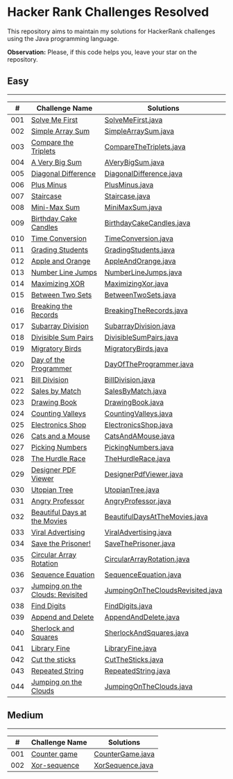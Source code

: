 # Hacker Rank Challenges Resolved
This repository aims to maintain my solutions for HackerRank challenges using the Java programming language.

**Observation:** Please, if this code helps you, leave your star on the repository.

## Easy
<hr>

| #   | Challenge Name                                                                                                          | Solutions                                                                                                               |
|-----|-------------------------------------------------------------------------------------------------------------------------|-------------------------------------------------------------------------------------------------------------------------|
| 001 | [Solve Me First](https://www.hackerrank.com/challenges/solve-me-first/problem?isFullScreen=true)                        | [SolveMeFirst.java](./src/br/com/eduardocintra/easy/solvemefirst/SolveMeFirst.java)                                     |
| 002 | [Simple Array Sum](https://www.hackerrank.com/challenges/simple-array-sum/problem?isFullScreen=true)                    | [SimpleArraySum.java](./src/br/com/eduardocintra/easy/simplearraysum/SimpleArraySum.java)                               |
| 003 | [Compare the Triplets](https://www.hackerrank.com/challenges/compare-the-triplets/problem?isFullScreen=true)            | [CompareTheTriplets.java](./src/br/com/eduardocintra/easy/comparethetriplets/CompareTheTriplets.java)                   |
| 004 | [A Very Big Sum](https://www.hackerrank.com/challenges/a-very-big-sum/problem?isFullScreen=true)                        | [AVeryBigSum.java](./src/br/com/eduardocintra/easy/averybigsum/AVeryBigSum.java)                                        |
| 005 | [Diagonal Difference](https://www.hackerrank.com/challenges/diagonal-difference/problem?isFullScreen=true)              | [DiagonalDifference.java](./src/br/com/eduardocintra/easy/diagonaldifference/DiagonalDifference.java)                   |
| 006 | [Plus Minus](https://www.hackerrank.com/challenges/plus-minus/problem?isFullScreen=true)                                | [PlusMinus.java](./src/br/com/eduardocintra/easy/plusminus/PlusMinus.java)                                              |
| 007 | [Staircase](https://www.hackerrank.com/challenges/staircase/problem?isFullScreen=true)                                  | [Staircase.java](./src/br/com/eduardocintra/easy/staircase/Staircase.java)                                              |
| 008 | [Mini-Max Sum](https://www.hackerrank.com/challenges/mini-max-sum/problem?isFullScreen=true)                            | [MiniMaxSum.java](./src/br/com/eduardocintra/easy/minimaxsum/MiniMaxSum.java)                                           |
| 009 | [Birthday Cake Candles](https://www.hackerrank.com/challenges/birthday-cake-candles/problem?isFullScreen=true)          | [BirthdayCakeCandles.java](./src/br/com/eduardocintra/easy/birthdaycakecandles/BirthdayCakeCandles.java)                |
| 010 | [Time Conversion](https://www.hackerrank.com/challenges/time-conversion/problem?isFullScreen=true)                      | [TimeConversion.java](./src/br/com/eduardocintra/easy/timeconversion/TimeConversion.java)                               |
| 011 | [Grading Students](https://www.hackerrank.com/challenges/grading?isFullScreen=true)                                     | [GradingStudents.java](./src/br/com/eduardocintra/easy/gradingstudents/GradingStudents.java)                            |
| 012 | [Apple and Orange](https://www.hackerrank.com/challenges/apple-and-orange/problem?isFullScreen=true)                    | [AppleAndOrange.java](./src/br/com/eduardocintra/easy/appleandorange/AppleAndOrange.java)                               |
| 013 | [Number Line Jumps](https://www.hackerrank.com/challenges/kangaroo/problem?isFullScreen=true)                           | [NumberLineJumps.java](./src/br/com/eduardocintra/easy/numberlinejumps/NumberLineJumps.java)                            |
| 014 | [Maximizing XOR](https://www.hackerrank.com/challenges/maximizing-xor/problem?isFullScreen=true)                        | [MaximizingXor.java](./src/br/com/eduardocintra/easy/maximizingxor/MaximizingXor.java)                                  |                                                                                                                                                      
| 015 | [Between Two Sets](https://www.hackerrank.com/challenges/between-two-sets/problem?isFullScreen=true)                    | [BetweenTwoSets.java](./src/br/com/eduardocintra/easy/betweentwosets/BetweenTwoSets.java)                               |                                                                                                                                                      
| 016 | [Breaking the Records](https://www.hackerrank.com/challenges/breaking-best-and-worst-records/problem?isFullScreen=true) | [BreakingTheRecords.java](./src/br/com/eduardocintra/easy/breakingtherecords/BreakingTheRecords.java)                   |                                                                                                                                                      
| 017 | [Subarray Division](https://www.hackerrank.com/challenges/the-birthday-bar/problem?isFullScreen=true)                   | [SubarrayDivision.java](./src/br/com/eduardocintra/easy/subarraydivision/SubarrayDivision.java)                         |                                                                                                                                                      
| 018 | [Divisible Sum Pairs](https://www.hackerrank.com/challenges/divisible-sum-pairs/problem?isFullScreen=true)              | [DivisibleSumPairs.java](./src/br/com/eduardocintra/easy/divisiblesumpairs/DivisibleSumPairs.java)                      |                                                                                                                                                      
| 019 | [Migratory Birds](https://www.hackerrank.com/challenges/migratory-birds/problem?isFullScreen=true)                      | [MigratoryBirds.java](./src/br/com/eduardocintra/easy/migratorybirds/MigratoryBirds.java)                               |                                                                                                                                                      
| 020 | [Day of the Programmer](https://www.hackerrank.com/challenges/day-of-the-programmer/problem?isFullScreen=true)          | [DayOfTheProgrammer.java](./src/br/com/eduardocintra/easy/dayoftheprogrammer/DayOfTheProgrammer.java)                   |                                                                                                                                                      
| 021 | [Bill Division](https://www.hackerrank.com/challenges/bon-appetit/problem?isFullScreen=true)                            | [BillDivision.java](./src/br/com/eduardocintra/easy/billdivision/BillDivision.java)                                     |                                                                                                                                                      
| 022 | [Sales by Match](https://www.hackerrank.com/challenges/sock-merchant/problem?isFullScreen=true)                         | [SalesByMatch.java](./src/br/com/eduardocintra/easy/salesbymatch/SalesByMatch.java)                                     |                                                                                                                                                      
| 023 | [Drawing Book](https://www.hackerrank.com/challenges/drawing-book/problem?isFullScreen=true)                            | [DrawingBook.java](./src/br/com/eduardocintra/easy/drawingbook/DrawingBook.java)                                        |                                                                                                                                                      
| 024 | [Counting Valleys](https://www.hackerrank.com/challenges/counting-valleys/problem?isFullScreen=true)                    | [CountingValleys.java](./src/br/com/eduardocintra/easy/countingvalleys/CountingValleys.java)                            |                                                                                                                                                      
| 025 | [Electronics Shop](https://www.hackerrank.com/challenges/electronics-shop/problem?isFullScreen=true)                    | [ElectronicsShop.java](./src/br/com/eduardocintra/easy/electronicsshop/ElectronicsShop.java)                            |                                                                                                                                                      
| 026 | [Cats and a Mouse](https://www.hackerrank.com/challenges/cats-and-a-mouse/problem?isFullScreen=true)                    | [CatsAndAMouse.java](./src/br/com/eduardocintra/easy/catsandamouse/CatsAndAMouse.java)                                  |                                                                                                                                                      
| 027 | [Picking Numbers](https://www.hackerrank.com/challenges/picking-numbers/problem?isFullScreen=true)                      | [PickingNumbers.java](./src/br/com/eduardocintra/easy/pickingnumbers/PickingNumbers.java)                               |                                                                                                                                                      
| 028 | [The Hurdle Race](https://www.hackerrank.com/challenges/the-hurdle-race/problem?isFullScreen=true)                      | [TheHurdleRace.java](./src/br/com/eduardocintra/easy/thehurdlerace/TheHurdleRace.java)                                  |                                                                                                                                                      
| 029 | [Designer PDF Viewer](https://www.hackerrank.com/challenges/designer-pdf-viewer/problem?isFullScreen=true)              | [DesignerPdfViewer.java](./src/br/com/eduardocintra/easy/designerpdfviewer/DesignerPdfViewer.java)                      |                                                                                                                                                      
| 030 | [Utopian Tree](https://www.hackerrank.com/challenges/utopian-tree/problem?isFullScreen=true)                            | [UtopianTree.java](./src/br/com/eduardocintra/easy/utopiantree/UtopianTree.java)                                        |                                                                                                                                                      
| 031 | [Angry Professor](https://www.hackerrank.com/challenges/angry-professor/problem?isFullScreen=true)                            | [AngryProfessor.java](./src/br/com/eduardocintra/easy/angryprofessor/AngryProfessor.java)                               |                                                                                                                                                      
| 032 | [Beautiful Days at the Movies](https://www.hackerrank.com/challenges/beautiful-days-at-the-movies/problem?isFullScreen=true)                            | [BeautifulDaysAtTheMovies.java](./src/br/com/eduardocintra/easy/beautifuldaysatthemovies/BeautifulDaysAtTheMovies.java) |                                                                                                                                                      
| 033 | [Viral Advertising](https://www.hackerrank.com/challenges/strange-advertising/problem?isFullScreen=true)                            | [ViralAdvertising.java](./src/br/com/eduardocintra/easy/viraladvertising/ViralAdvertising.java)                         |                                                                                                                                                      
| 034 | [Save the Prisoner!](https://www.hackerrank.com/challenges/save-the-prisoner/problem?isFullScreen=true)                            | [SaveThePrisoner.java](./src/br/com/eduardocintra/easy/savetheprisoner/SaveThePrisoner.java)                            |                                                                                                                                                      
| 035 | [Circular Array Rotation](https://www.hackerrank.com/challenges/circular-array-rotation/problem?isFullScreen=true)                            | [CircularArrayRotation.java](./src/br/com/eduardocintra/easy/circulararrayrotation/CircularArrayRotation.java)          |                                                                                                                                                      
| 036 | [Sequence Equation](https://www.hackerrank.com/challenges/permutation-equation/problem?isFullScreen=true)                            | [SequenceEquation.java](./src/br/com/eduardocintra/easy/sequenceequation/SequenceEquation.java)                         |                                                                                                                                                      
| 037 | [Jumping on the Clouds: Revisited](https://www.hackerrank.com/challenges/jumping-on-the-clouds-revisited/problem?isFullScreen=true)                            | [JumpingOnTheCloudsRevisited.java](./src/br/com/eduardocintra/easy/jumpingonthecloudsrevisited/JumpingOnTheCloudsRevisited.java) |                                                                                                                                                      
| 038 | [Find Digits](https://www.hackerrank.com/challenges/find-digits/problem?isFullScreen=true)                            | [FindDigits.java](./src/br/com/eduardocintra/easy/finddigits/FindDigits.java)                                           |                                                                                                                                                      
| 039 | [Append and Delete](https://www.hackerrank.com/challenges/append-and-delete/problem?isFullScreen=true)                            | [AppendAndDelete.java](./src/br/com/eduardocintra/easy/appendanddelete/AppendAndDelete.java)                            |                                                                                                                                                      
| 040 | [Sherlock and Squares](https://www.hackerrank.com/challenges/sherlock-and-squares/problem?isFullScreen=true)                            | [SherlockAndSquares.java](./src/br/com/eduardocintra/easy/sherlockandsquares/SherlockAndSquares.java)                   |                                                                                                                                                      
| 041 | [Library Fine](https://www.hackerrank.com/challenges/library-fine/problem?isFullScreen=true)                            | [LibraryFine.java](./src/br/com/eduardocintra/easy/libraryfine/LibraryFine.java)                                        |                                                                                                                                                      
| 042 | [Cut the sticks](https://www.hackerrank.com/challenges/cut-the-sticks/problem?isFullScreen=true)                            | [CutTheSticks.java](./src/br/com/eduardocintra/easy/cutthesticks/CutTheSticks.java)                                     |                                                                                                                                                      
| 043 | [Repeated String](https://www.hackerrank.com/challenges/repeated-string/problem?isFullScreen=true)                            | [RepeatedString.java](./src/br/com/eduardocintra/easy/repeatedstring/RepeatedString.java)                               |                                                                                                                                                      
| 044 | [Jumping on the Clouds](https://www.hackerrank.com/challenges/jumping-on-the-clouds/problem?isFullScreen=true)                            | [JumpingOnTheClouds.java](./src/br/com/eduardocintra/easy/jumpingontheclouds/JumpingOnTheClouds.java)                               |                                                                                                                                                      

## Medium
<hr>

| #   | Challenge Name                                                                               | Solutions                                                                          |
|-----|----------------------------------------------------------------------------------------------|------------------------------------------------------------------------------------|
| 001 | [Counter game](https://www.hackerrank.com/challenges/counter-game/problem?isFullScreen=true) | [CounterGame.java](./src/br/com/eduardocintra/medium/countergame/CounterGame.java) |
| 002 | [Xor-sequence](https://www.hackerrank.com/challenges/xor-se/problem?isFullScreen=true)       | [XorSequence.java](./src/br/com/eduardocintra/medium/xorsequence/XorSequence.java) |
